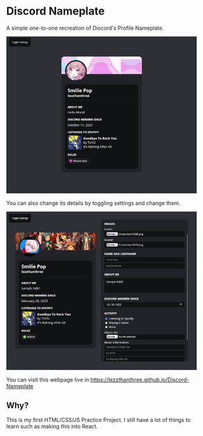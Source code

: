 # Discord Nameplate

A simple one-to-one recreation of Discord's Profile Nameplate.

![](./img/preview.png)

You can also change its details by toggling settings and change them.

![](./img/preview2.png)

You can visit this webpage live in https://lezzthanthree.github.io/Discord-Nameplate

## Why?
This is my first HTML/CSS/JS Practice Project. I still have a lot of things to learn such as making this into React.



